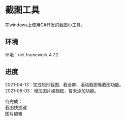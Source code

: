 # 截图工具

在windows上使用C#开发的截图小工具。


## 环境
环境：net framework 4.7.2

## 进度
2021-04-13：完成矩形截图、截全屏、滚动截图等截图功能。  
2021-08-03：增加图片编辑框，暂未添加功能。 


待完成：   
截图快捷键  
图片编辑
